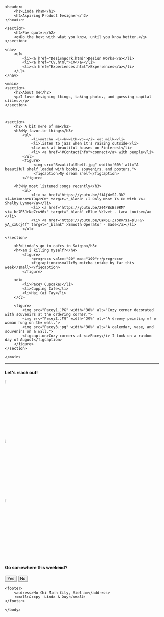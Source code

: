 <!DOCTYPE html>
<html lang="en">
    <head>
        <meta charset="UTF-8">
        <title>Linda's First Page</title>
        <link rel="icon" type="image/png" href="Favicon.png">
        <link rel="'stylesheet" href="stylesheet.css">
    </head>

<body>

    <header> 
        <h1>Linda Pham</h1>
        <h2>Aspiring Product Designer</h2>
    </header>

    <section>
        <h2>Fav quote:</h2>
        <q>Do the best with what you know, until you know better.</q>
    </section>
    
    <nav>
        <ul>
            <li><a href="DesignWork.html">Design Works</a></li>
            <li><a href="CV.html">CV</a></li>
            <li><a href="Experiences.html">Experiences</a></li>
        </ul>
    </nav>

    <main>
    <section> 
        <h2>About me</h2>
        <p>I love designing things, taking photos, and guessing capital cities.</p>
    </section>



    <section>
        <h2> A bit more of me</h2>
        <h3>My favorite things</h3>
            <ul>
                <li>matcha <i><b>with</b></i> oat milk</li>
                <li>listen to jazz when it's raining outside</li>
                <li>look at beautiful houses on Pinterest</li>
                <li> <a href="#ContactInfo">connect</a> with people</li> 
            </ul>
            <figure>
                 <img src="BeautifulShelf.jpg" width='60%' alt="A beautiful shelf loaded with books, souvenirs, and posters.">
                 <figcaption>My dream shelf</figcaption>
            </figure>

        <h3>My most listened songs recently</h3>
            <ul>
                <li> <a href="https://youtu.be/f3AjWvSJ-3k?si=bmImKsmYDTBq2PEW" target="_blank" >I Only Want To Be With You - Shelby Lynne</a></li>
                <li> <a href="https://youtu.be/204PBsBs9RM?si=_bc7F5JrNe7rw96x" target="_blank" >Blue Velvet - Lara Louise</a> </li>
                <li> <a href="https://youtu.be/UNk6LTZYokk?si=plFR7-yA_xxUdj4f" target="_blank" >Smooth Operator - Sade</a></li>
            </ul>

    </section>

<aside> 
    <section>

        <h3>Linda's go to cafes in Saigon</h3>
        <h4>am i killing myself?</h4>
            <figure>
                <progress value="80" max="100"></progress>
                <figcaption><small>My matcha intake by far this week</small></figcaption>
            </figure>

        <ol>
            <li>Pacey Cupcakes</li>
            <li>Cupping Cafe</li>
            <li>Hai Cai Tay</li>
        </ol>

        <figure>
            <img src="Pacey1.JPG" width="30%" alt="Cozy corner decorated with souvenirs at the ordering corner.">
            <img src="Pacey2.JPG" width="30%" alt="A dreamy painting of a woman hung on the wall.">
            <img src="Pacey3.jpg" width="30%" alt="A calendar, vase, and souvenirs on a wall.">
            <figcaption>Cozy corners at <i>Pacey</i> I took on a random day of August</figcaption>
        </figure>
    </section>
</aside>

    </main>
<hr>

<div>
        <h4 id="ContactInfo">Let's reach out!</h4>
        <a href="https://www.instagram.com/sudokusimplepuzzle5/" target="_blank">
            <img src="InstagramIcon.png" width="5%" alt="Instagram logo" title="get ready to see my beautiful instagram feed">
        </a>
        <br>
        <a href="https://www.linkedin.com/in/linda-pham-4b613228b/" target="_blank">
            <img src="LinkedInIcon.png" alt="LinkedIn Logo" width="5%" title="i'm a proud linkedIn user">
        </a>
        <br>
        <a href="mailto:duyphammm1203@gmail.com?subject=Reaching%20Out&body=What%20are%20you%20up%20to%20lately?" target="_blank">
            <img src="GmailIcon.png" alt="Gmail Icon" width="5%" title="for business only">
        </a>
        <h4>Go somewhere this weekend?</h4>
            <button type="button">Yes</button>
            <button type="button">No</button>
    <br>
</div>

    <footer>
        <address>Ho Chi Minh City, Vietnam</address>
        <small>&copy; Linda & Duy</small>
    </footer>

    </body>

</html>
